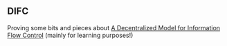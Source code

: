 DIFC
----

Proving some bits and pieces about [A Decentralized Model for Information Flow Control](https://www.cs.cornell.edu/andru/papers/iflow-sosp97/paper.html) (mainly for learning purposes!)